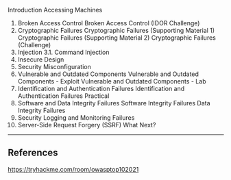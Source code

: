 Introduction
Accessing Machines
1. Broken Access Control
Broken Access Control (IDOR Challenge)
2. Cryptographic Failures
Cryptographic Failures (Supporting Material 1)
Cryptographic Failures (Supporting Material 2)
Cryptographic Failures (Challenge)
3. Injection
 3.1. Command Injection
 4. Insecure Design
 5. Security Misconfiguration
 6. Vulnerable and Outdated Components
 Vulnerable and Outdated Components - Exploit
 Vulnerable and Outdated Components - Lab
 7. Identification and Authentication Failures
 Identification and Authentication Failures Practical
 8. Software and Data Integrity Failures
 Software Integrity Failures
 Data Integrity Failures
 9. Security Logging and Monitoring Failures
 10. Server-Side Request Forgery (SSRF)
 What Next?

---

## References

https://tryhackme.com/room/owasptop102021